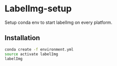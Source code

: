 LabelImg-setup
========

Setup conda env to start labelImg on every platform.

## Installation

```sh
conda create -f environment.yml  
source activate labelImg
labelImg
```
